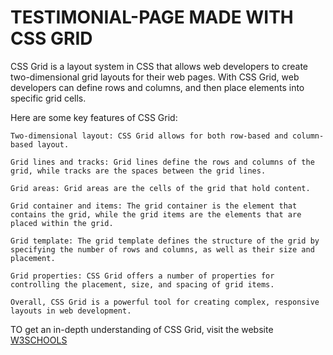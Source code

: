 # TESTIMONIAL-PAGE MADE WITH CSS GRID
CSS Grid is a layout system in CSS that allows web developers to create two-dimensional grid layouts for their web pages. With CSS Grid, web developers can define rows and columns, and then place elements into specific grid cells.

Here are some key features of CSS Grid:
```
Two-dimensional layout: CSS Grid allows for both row-based and column-based layout.

Grid lines and tracks: Grid lines define the rows and columns of the grid, while tracks are the spaces between the grid lines.

Grid areas: Grid areas are the cells of the grid that hold content.

Grid container and items: The grid container is the element that contains the grid, while the grid items are the elements that are placed within the grid.

Grid template: The grid template defines the structure of the grid by specifying the number of rows and columns, as well as their size and placement.

Grid properties: CSS Grid offers a number of properties for controlling the placement, size, and spacing of grid items.

Overall, CSS Grid is a powerful tool for creating complex, responsive layouts in web development.
```
TO get an in-depth understanding of CSS Grid, visit the website [W3SCHOOLS](https://www.w3schools.com/css/css_grid.asp)

